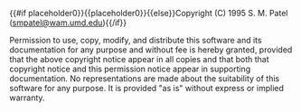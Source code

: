 {{#if placeholder0}}{{placeholder0}}{{else}}Copyright (C) 1995 S. M. Patel (smpatel@wam.umd.edu){{/if}}

 Permission to use, copy, modify, and distribute this software and its documentation for any purpose and without fee is hereby granted, provided that the above copyright notice appear in all copies and that both that copyright notice and this permission notice appear in supporting documentation. No representations are made about the suitability of this software for any purpose. It is provided &quot;as is&quot; without express or implied warranty.